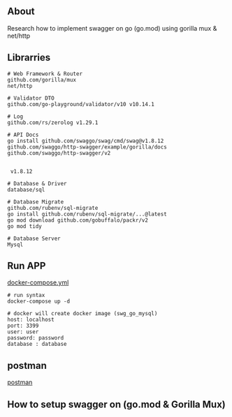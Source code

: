 ## About
Research how to implement swagger on go (go.mod) using gorilla mux & net/http


## Librarries
```
# Web Framework & Router
github.com/gorilla/mux
net/http

# Validator DTO
github.com/go-playground/validator/v10 v10.14.1

# Log
github.com/rs/zerolog v1.29.1

# API Docs
go install github.com/swaggo/swag/cmd/swag@v1.8.12
github.com/swaggo/http-swagger/example/gorilla/docs
github.com/swaggo/http-swagger/v2
  

 v1.8.12 

# Database & Driver
database/sql

# Database Migrate
github.com/rubenv/sql-migrate
go install github.com/rubenv/sql-migrate/...@latest
go mod download github.com/gobuffalo/packr/v2
go mod tidy

# Database Server
Mysql
```

## Run APP
[docker-compose.yml](https://github.com/denitiawan/research-swagger-gomod-gorillamux/blob/main/docker-compose.yml)
```
# run syntax
docker-compose up -d

# docker will create docker image (swg_go_mysql)
host: localhost
port: 3399      
user: user
password: password
database : database
```

## postman
[postman](https://github.com/denitiawan/research-swagger-gomod-gorillamux/blob/main/Swagger-GO.18-v%201.0.0.postman_collection.json)



## How to setup swagger on (go.mod & Gorilla Mux)
### 
### 
### 
